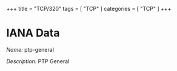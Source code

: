 +++
title = "TCP/320"
tags = [ "TCP" ]
categories = [ "TCP" ]
+++

# IANA Data

_Name:_ ptp-general

_Description:_ PTP General

